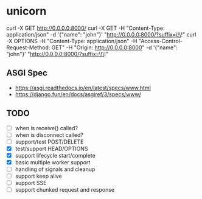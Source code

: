 # unicorn

curl -X GET http://0.0.0.0:8000/
curl -X GET -H "Content-Type: application/json" -d '{"name": "john"}'  "http://0.0.0.0:8000/?suffix=\!\!"
curl -X OPTIONS -H "Content-Type: application/json" -H "Access-Control-Request-Method: GET" -H "Origin: http://0.0.0.0:8000"  -d '{"name": "john"}'  "http://0.0.0.0:8000/?suffix=\!\!"

## ASGI Spec
- https://asgi.readthedocs.io/en/latest/specs/www.html
- https://django.fun/en/docs/asgiref/3/specs/www/

## TODO
- [ ] when is receive() called?
- [ ] when is disconnect called?
- [ ] support/test POST/DELETE
- [x] test/support HEAD/OPTIONS
- [x] support lifecycle start/complete
- [x] basic multiple worker support
- [ ] handling of signals and cleanup
- [ ] support keep alive
- [ ] support SSE
- [ ] support chunked request and response